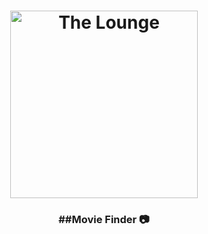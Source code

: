 <h1 align="center">
	<img
		width="300"
		alt="The Lounge"
		src="https://live.staticflickr.com/65535/53047570972_953a5fe371_m.jpg">
</h1>


<h3 align="center">
	##Movie Finder  📷
</h3>

